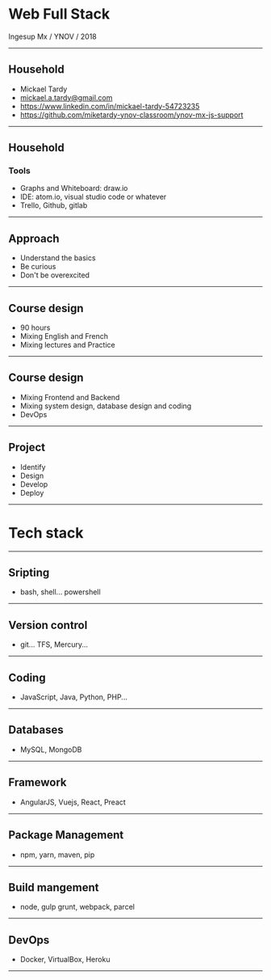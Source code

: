 # Web Full Stack

Ingesup Mx / YNOV / 2018

---

## Household

- Mickael Tardy
- mickael.a.tardy@gmail.com
- https://www.linkedin.com/in/mickael-tardy-54723235
- https://github.com/miketardy-ynov-classroom/ynov-mx-js-support

---

## Household
### Tools 

- Graphs and Whiteboard: draw.io
- IDE: atom.io, visual studio code or whatever
- Trello, Github, gitlab

---

## Approach 

- Understand the basics
- Be curious 
- Don't be overexcited 

---

## Course design

- 90 hours 
- Mixing English and French
- Mixing lectures and Practice

---

## Course design

- Mixing Frontend and Backend
- Mixing system design, database design and coding
- DevOps

---

## Project 

- Identify
- Design
- Develop
- Deploy

---

# Tech stack

---


## Sripting 

- bash, shell... powershell

---

## Version control

- git... TFS, Mercury...

---

## Coding

- JavaScript, Java, Python, PHP...

---

## Databases

- MySQL, MongoDB

---

## Framework

- AngularJS, Vuejs, React, Preact

---

## Package Management

- npm, yarn, maven, pip

---

## Build mangement

- node, gulp grunt, webpack, parcel

---

## DevOps

- Docker, VirtualBox, Heroku

---

